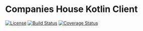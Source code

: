 # Companies House Kotlin Client
[![License](https://img.shields.io/badge/License-Apache%202.0-blue.svg)](https://opensource.org/licenses/Apache-2.0)
[![Build Status](https://travis-ci.com/blueanvil/ckh.svg?branch=main)](https://travis-ci.com/blueanvil/ckh)
[![Coverage Status](https://coveralls.io/repos/github/blueanvil/ckh/badge.svg?branch=main)](https://coveralls.io/github/blueanvil/ckh?branch=main)

